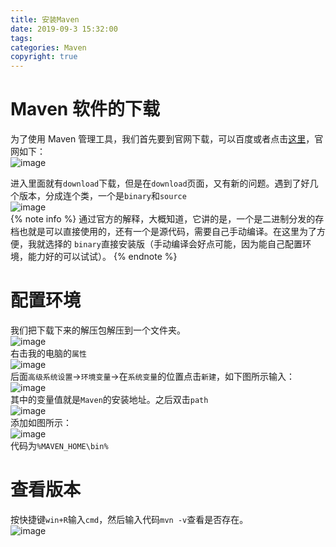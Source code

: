 ```yaml
---
title: 安装Maven
date: 2019-09-3 15:32:00
tags: 
categories: Maven
copyright: true
---
```

# Maven 软件的下载
为了使用 Maven 管理工具，我们首先要到官网下载，可以百度或者点击[这里](https://www.apache.org)，官网如下：  
![image](https://note.youdao.com/yws/public/resource/359e08a52f64deaac553adb0132327ad/xmlnote/E5092447F8A747418A8F52D927DADD47/11072) 
<!-- more -->  
进入里面就有``download``下载，但是在``download``页面，又有新的问题。遇到了好几个版本，分成连个类，一个是``binary``和``source``    
![image](https://note.youdao.com/yws/public/resource/359e08a52f64deaac553adb0132327ad/xmlnote/D8F0C6AA03E34F6FA083CCEBF3B9706B/11090)  
{% note info %}
通过官方的解释，大概知道，它讲的是，一个是二进制分发的存档也就是可以直接使用的，还有一个是源代码，需要自己手动编译。在这里为了方便，我就选择的 ``binary``直接安装版（手动编译会好点可能，因为能自己配置环境，能力好的可以试试）。
{% endnote %}
# 配置环境
我们把下载下来的解压包解压到一个文件夹。  
![image](https://note.youdao.com/yws/public/resource/359e08a52f64deaac553adb0132327ad/xmlnote/0B73863C5FD846C7898AADA237710BC8/11114)  
右击我的电脑的``属性``   
![image](https://note.youdao.com/yws/public/resource/359e08a52f64deaac553adb0132327ad/xmlnote/BB9CD1F1C75A406D9C8B4E0CBA8F0DBC/11120)  
后面``高级系统设置``->``环境变量``->在``系统变量``的位置点击``新建``，如下图所示输入：  
![image](https://note.youdao.com/yws/public/resource/359e08a52f64deaac553adb0132327ad/xmlnote/66332B263FB240448942E26C163B1CA6/11134)  
其中的变量值就是``Maven``的安装地址。之后双击``path``  
![image](https://note.youdao.com/yws/public/resource/359e08a52f64deaac553adb0132327ad/xmlnote/EEDA5A9DBD3E4052A2EFFCE139C5FB99/11142)  
添加如图所示：  
![image](https://note.youdao.com/yws/public/resource/359e08a52f64deaac553adb0132327ad/xmlnote/142FA141CB4549EAB3FFD263F481619B/11149)  
代码为``%MAVEN_HOME\bin%``
# 查看版本
按快捷键``win+R``输入``cmd``，然后输入代码``mvn -v``查看是否存在。  
![image](https://note.youdao.com/yws/public/resource/359e08a52f64deaac553adb0132327ad/xmlnote/DF373935CFDE46DEBF77863967E3FD86/11164)

